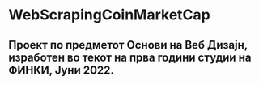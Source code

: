 ﻿# WebScrapingCoinMarketCap
## Проект по предметот Основи на Веб Дизајн, изработен во текот на прва години студии на ФИНКИ, Јуни 2022.

